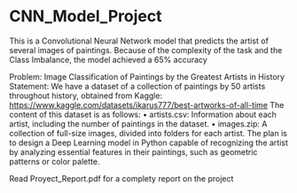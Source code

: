# CNN_Model_Project
This is a Convolutional Neural Network model that predicts the artist of several images of paintings. Because of the complexity of the task and the Class Imbalance, the model achieved a 65% accuracy 

Problem: Image Classification of Paintings by the Greatest Artists in History
Statement:
We have a dataset of a collection of paintings by 50 artists throughout history, obtained from Kaggle: https://www.kaggle.com/datasets/ikarus777/best-artworks-of-all-time
The content of this dataset is as follows:
•	artists.csv: Information about each artist, including the number of paintings in the dataset.
•	images.zip: A collection of full-size images, divided into folders for each artist.
The plan is to design a Deep Learning model in Python capable of recognizing the artist by analyzing essential features in their paintings, such as geometric patterns or color palette.

Read Proyect_Report.pdf for a complety report on the project
